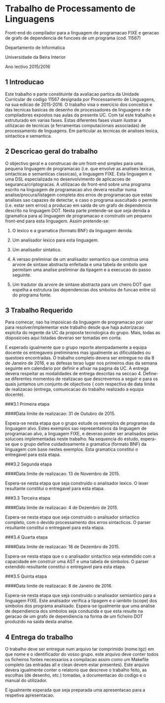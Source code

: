 
Trabalho de Processamento de Linguagens
======
Front-end do compilador para a linguagem de programacao FIXE e geracao de grafo de dependencia de funcoes de um programa (cod.  11567)

Departamento de Informatica

Universidade da Beira Interior

Ano lectivo 2015/2016

1    Introducao
------
	
Este trabalho e parte constituinte da avaliacao partica da Unidade Curricular de codigo 11567 designada por Processamento de Linguagens, na sua edicao de 2015-2016.
O  trabalho  visa  o  exercicio  dos  conceitos  e  das  tecnicas  basicas  de  desenho de processadores de linguagens e de compiladores expostos nas aulas da presente UC. Com tal este trabalho e estruturado em varias fases.  Estas diferentes fases visam ilustrar a utilizacao de tecnicas (e ferramentas computacionais associadas) de processamento de linguagens.  Em particular as tecnicas de analises lexica, sintactica e semantica.

2    Descricao geral do trabalho
------
O objectivo geral e a construcao de um front-end simples para uma pequena linguagem de programacao (i.e.  que envolve as analises lexicas, sintacticas e semanticas classicas), a linguagem FIXE. Esta linguagem e uma DSL especializada no desenvolvimento de aplicacoes de seguranca/criptogracas.
A utilizacao do front-end sobre uma programa escrito na linguagem de programacao alvo devera resultar numa analise/procura/listagem completa dos erros de programacao que estas analises sao capazes de detectar, e caso o programa auscultado o permite (i.e.  estar sem erros) a producao em saida de um grafo de dependencia descrito na linguagem DOT.
Nesta parte pretende-se que seja denida a (gramatica para a) linguagem de  programacao  e  construdo  um  pequeno front-end para  esta  linguagem.
Assim pretende-se:

1. O lexico e a gramatica (formato BNF) da linguagem denida.

1. Um analisador lexico para esta linguagem.

1. Um analisador sintatico.

1. A  versao  preliminar  de  um  analisador  semantico  que  construa  uma arvore  de  sintaxe  abstracta enfeitada e  uma  tabela  de  smbolo  que permitam  uma  analise  preliminar  da  tipagem  e  a  execucao  do  passo seguinte.

1. Um tradutor da arvore de sintaxe abstracta para um cheiro DOT que espelha a estrutura (as dependencias dos smbolos de funcao entre si) do programa fonte.



3    Trabalho Requerido
------
Para comecar, nao ha imposicao da linguagem de programacao por usar para resolver/implementar este trabalho desde que haja autorizacao explcita do regente da UC da proposta tecnologica do grupo.  Mais, todas as disposicoes aqui listadas deverao ser tomadas em conta.

E esperado igualmente que o grupo reporte atempadamente a equipa docente os entregaveis preliminares mas igualmente as dificuldades ou questoes encontradas.
O trabalho completo devera ser entregue no dia 8 de Janeiro de 2016, e as defesas terao lugar nos primeiros dias da semana seguinte em calendario por definir e afixar na pagina da UC. A entrega devera respeitar as modalidades de entrega descritas na seccao  4.
Define-se diferentes momentos de realizacao que descrevemos a seguir e para os quais juntamos um conjunto de objectivos { com respectiva de data limite  de  realizacao  (entrega,  comunicacao  do  trabalho  realizado  a  equipa docente).



###3.1    Primeira etapa
	
####Data limite de realizacao:  31 de Outubro de 2015.
	
Espera-se nesta etapa que o grupo estude os exemplos de programas da linguagem alvo.  Estes exemplos sao representativos da linguagem de programacao alvo, a linguagem FIXE, e deverao poder ser analisados pelas solucoes implementadas neste trabalho.
Na  sequencia  do  estudo,  espera-se  que  o  grupo  define  cuidadosamente a gramatica (formato BNF) da linguagem com base nestes exemplos.  Esta gramatica constitui o entregavel para esta etapa.



###3.2    Segunda etapa
	
####Data limite de realizacao:  13 de Novembro de 2015.
	
Espera-se  nesta  etapa  que  seja  construido  o  analisador  lexico.   O lexer resultante constitui o entregavel para esta etapa.



###3.3    Terceira etapa
	
####Data limite de realizacao:  4 de Dezembro de 2015.
	
Espera-se  nesta  etapa  que  seja  construido  o  analisador  sintactico  completo, com o devido processamento dos erros sintacticos.  O parser resultante constitui o entregavel para esta etapa.



###3.4    Quarta etapa
	
####Data limite de realizacao:  18 de Dezembro de 2015.
	
Espera-se nesta etapa que o o analisador sintactico seja extendido com a  capacidade  em  construir  uma  AST  e  uma  tabela  de  simbolos.   O parser extendido resultante constitui o entregavel para esta etapa.



###3.5    Quinta etapa

####Data limite de realizacao:  8 de Janeiro de 2016.

Espera-se nesta etapa que seja construido o analisador semiantico para a linguagem FIXE. Este analisador verifica a tipagem e o iambito (scope) dos simbolos dos programa analisado.  Espera-se igualmente que uma analise de dependiencia  dos  simbolos  seja  conduzida  e  que  esta  resulte  na  geracao  de um grafo de dependiencia na forma de um ficheiro DOT produzido na saida desta analise.

4    Entrega do trabalho
------	
O  trabalho  deve  ser  entregue  num  arquivo  tar  comprimido  (nome.tgz)  em que nome e o identificador do vosso grupo.  este arquivo deve conter todos os ficheiros fontes necessarios a compilacao assim como um Makefile completo (as entradas all e clean devem estar presentes).
Este arquivo devera igualmente conter o relatorio que descreve o trabalho feito,  as  escolhas  (de  desenho,  etc.)   tomadas,  a  documentacao  do  codigo e  o  manual  do  utilizador.

E  igualmente  esperada  que  seja  preparada  uma apresentacao para a respetiva apresentacao.

